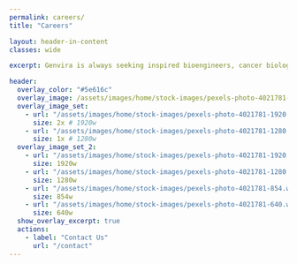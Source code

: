 ```yaml
---
permalink: careers/
title: "Careers"

layout: header-in-content
classes: wide

excerpt: Genvira is always seeking inspired bioengineers, cancer biologists, immunologists, molecular biologists, quality control engineers, and quality assurance engineers. Positions range from lab technicians, research scientists, to co-op students. If you are interested, please send a cover letter and resume to <a Dhs1ewcqvT="1">EbghpVGpi9HMdCAanGWaKviwY_I3wXdM</a>

header:
  overlay_color: "#5e616c"
  overlay_image: /assets/images/home/stock-images/pexels-photo-4021781-1280.webp
  overlay_image_set:
    - url: "/assets/images/home/stock-images/pexels-photo-4021781-1920.webp"
      size: 2x # 1920w
    - url: "/assets/images/home/stock-images/pexels-photo-4021781-1280.webp"
      size: 1x # 1280w
  overlay_image_set_2:
    - url: "/assets/images/home/stock-images/pexels-photo-4021781-1920.webp"
      size: 1920w
    - url: "/assets/images/home/stock-images/pexels-photo-4021781-1280.webp"
      size: 1280w
    - url: "/assets/images/home/stock-images/pexels-photo-4021781-854.webp"
      size: 854w
    - url: "/assets/images/home/stock-images/pexels-photo-4021781-640.webp"
      size: 640w
  show_overlay_excerpt: true
  actions:
    - label: "Contact Us"
      url: "/contact"
---
```

